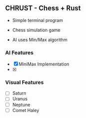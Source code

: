 ## CHRUST - Chess + Rust

- Simple terminal program 

- Chess simulation game

- AI uses Min/Max algorithm



### AI Features
- [X] MiniMax Implementation
- [X] 

### Visual Features
- [ ] Saturn
- [ ] Uranus
- [ ] Neptune
- [ ] Comet Haley
